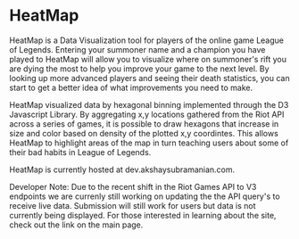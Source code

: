 # HeatMap

HeatMap is a Data Visualization tool for players of the online game League of Legends. Entering your summoner name and a 
champion you have played to HeatMap will allow you to visualize where on summoner's rift you are dying the most to help you
improve your game to the next level. By looking up more advanced players and seeing their death statistics, you can start 
to get a better idea of what improvements you need to make. 

HeatMap visualized data by hexagonal binning implemented through the D3 Javascript Library. By aggregating x,y locations 
gathered from the Riot API across a series of games, it is possible to draw hexagons that increase in size and color based 
on density of the plotted x,y coordintes. This allows HeatMap to highlight areas of the map in turn teaching users about
some of their bad habits in League of Legends. 

HeatMap is currently hosted at dev.akshaysubramanian.com. 

Developer Note: Due to the recent shift in the Riot Games API to V3 endpoints we are currenly still working on updating the 
                the API query's to receive live data. Submission will still work for users but data is not currently being 
                 displayed. For those interested in learning about the site, check out the link on the main page. 
